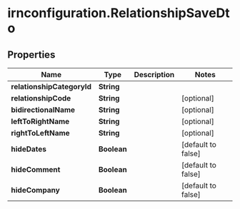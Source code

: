 # irnconfiguration.RelationshipSaveDto

## Properties

Name | Type | Description | Notes
------------ | ------------- | ------------- | -------------
**relationshipCategoryId** | **String** |  | 
**relationshipCode** | **String** |  | [optional] 
**bidirectionalName** | **String** |  | [optional] 
**leftToRightName** | **String** |  | [optional] 
**rightToLeftName** | **String** |  | [optional] 
**hideDates** | **Boolean** |  | [default to false]
**hideComment** | **Boolean** |  | [default to false]
**hideCompany** | **Boolean** |  | [default to false]


